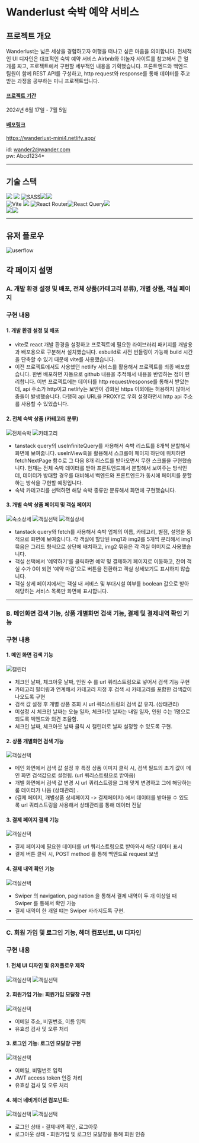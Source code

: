 # Wanderlust 숙박 예약 서비스

## 프로젝트 개요

Wanderlust는 넓은 세상을 경험하고자 여행을 떠나고 싶은 마음을 의미합니다. 전체적인 UI 디자인은 대표적인 숙박 예약 서비스 Airbnb와 야놀자 사이트를 참고해서 큰 얼개를 짜고, 프로젝트에서 구현할 세부적인 내용을 기획했습니다. 프론트엔드와 백엔드 팀원이 함께 REST API를 구성하고, http request와 response를 통해 데이터를 주고 받는 과정을 공부하는 미니 프로젝트입니다.

#### <u>프로젝트 기간</u>

2024년 6월 17일 - 7월 5일

#### <u>배포링크</u>

https://wanderlust-mini4.netlify.app/

id: wander2@wander.com<br>
pw: Abcd1234\*

<hr>

## 기술 스택

<img src="https://img.shields.io/badge/html5-E34F26?style=for-the-badge&logo=html5&logoColor=white"> <img src="https://img.shields.io/badge/css-1572B6?style=for-the-badge&logo=css3&logoColor=white"> ![SASS](https://img.shields.io/badge/SASS-hotpink.svg?style=for-the-badge&logo=SASS&logoColor=white)<img src="https://img.shields.io/badge/javascript-F7DF1E?style=for-the-badge&logo=javascript&logoColor=black"><img src="https://img.shields.io/badge/typescript-3178C6?style=for-the-badge&logo=typescript&logoColor=white"/><br>
![Vite](https://img.shields.io/badge/vite-%23646CFF.svg?style=for-the-badge&logo=vite&logoColor=white)
<img src="https://img.shields.io/badge/react-61DAFB?style=for-the-badge&logo=react&logoColor=black"> ![React Router](https://img.shields.io/badge/React_Router-CA4245?style=for-the-badge&logo=react-router&logoColor=white)![React Query](https://img.shields.io/badge/-React%20Query-FF4154?style=for-the-badge&logo=react%20query&logoColor=white)<img src="https://img.shields.io/badge/axios-671ddf?&style=for-the-badge&logo=axios&logoColor=white"><br><img src="https://img.shields.io/badge/github-181717?style=for-the-badge&logo=github&logoColor=white"><img src="https://img.shields.io/badge/git-F05032?style=for-the-badge&logo=git&logoColor=white"/>
<br>

<hr>

## 유저 플로우

![userflow](public/images/userflow.webp)

## 각 페이지 설명

### A. 개발 환경 설정 및 배포, 전체 상품(카테고리 분류), 개별 상품, 객실 페이지 

### 구현 내용

#### 1. 개발 환경 설정 및 배포

- vite로 react 개발 환경을 설정하고 프로젝트에 필요한 라이브러리 패키지를 개발용과 배포용으로 구분해서 설치했습니다. esbuild로 사전 번들링이 가능해 build 시간을 단축할 수 있기 때문에 vite를 사용했습니다.
- 이전 프로젝트에서도 사용했던 netlify 서비스를 활용해서 프로젝트를 최종 배포했습니다. 한번 배포하면 자동으로 github 내용을 추적해서 내용을 반영하는 점이 편리합니다. 이번 프로젝트에는 데이터를 http request/response를 통해서 받았는데, api 주소가 http이고 netlify는 보안이 강화된 https 이외에는 허용하지 않아서 충돌이 발생했습니다. 다행히 api URL을 PROXY로 우회 설정하면서 http api 주소를 사용할 수 있었습니다.

#### 2. 전체 숙박 상품 (카테고리 분류)

![전체숙박](public/images/전체숙박.png)
![카테고리](public/images/카테고리선택.png)

- tanstack query의 useInfiniteQuery를 사용해서 숙박 리스트를 8개씩 분할해서 화면에 보여줍니다. useInView훅을 활용해서 스크롤이 페이지 하단에 위치하면 fetchNextPage 함수로 그 다음 8개 리스트를 받아오면서 무한 스크롤을 구현했습니다.
  현재는 전체 숙박 데이터를 받아 프론트엔드에서 분할해서 보여주는 방식인데, 데이터가 방대할 경우를 대비해서 백엔드와 프론트엔드가 동시에 페이지를 분할하는 방식을 구현할 예정입니다.
- 숙박 카테고리를 선택하면 해당 숙박 종류만 분류해서 화면에 구현했습니다.

#### 3. 개별 숙박 상품 페이지 및 객실 페이지

![숙소상세](public/images/숙소상세페이지.png)
![객실선택](public/images/객실선택페이지.png)
![객실상세](public/images/객실상세페이지.png)

- tanstack query와 fetch를 사용해서 숙박 업체의 이름, 카테고리, 별점, 설명을 동적으로 화면에 보여줍니다. 각 객실에 할당된 img1과 img2를 5개씩 분리해서 img1 묶음은 그리드 형식으로 상단에 배치하고, img2 묶음은 각 객실 이미지로 사용했습니다.
- 객실 선택에서 '예약하기'를 클릭하면 예약 및 결제하기 페이지로 이동하고, 잔여 객실 수가 0이 되면 '예약 마감'으로 버튼을 전환하고 객실 상세보기도 표시하지 않습니다.
- 객실 상세 페이지에서는 객실 내 서비스 및 부대시설 여부를 boolean 값으로 받아 해당하는 서비스 목록만 화면에 표시합니다.

<hr>

### B. 메인화면 검색 기능, 상품 개별화면 검색 기능, 결제 및 결제내역 확인 기능 

### 구현 내용

#### 1. 메인 화면 검색 기능

![캘린더](public/images/캘린더.png)

- 체크인 날짜, 체크아웃 날짜, 인원 수 를 url 쿼리스트링으로 넣어서 검색 기능 구현
- 카테고리 필터링과 연계해서 카테고리 지정 후 검색 시 카테고리를 포함한 검색값이 나오도록 구현
- 검색 값 설정 후 개별 상품 조회 시 url 쿼리스트링의 검색 값 유지. (상태관리)
- 미설정 시 체크인 날짜는 오늘 일자, 체크아웃 날짜는 내일 일자, 인원 수는 1명으로 되도록 벡엔드와 의견 조율함.
- 체크인 날짜, 체크아웃 날짜 클릭 시 캘린더로 날짜 설정할 수 있도록 구현.

#### 2. 상품 개별화면 검색 기능

![객실선택](public/images/객실선택페이지.png)

- 메인 화면에서 검색 값 설정 후 특정 상품 이미지 클릭 시, 검색 필드의 초기 값이 메인 화면 검색값으로 설정됨. (url 쿼리스트링으로 받아옴)
- 개별 화면에서 검색 값 변경 시 url 쿼리스트링을 그에 맞게 변경하고 그에 해당하는 룸 데이터가 나옴 (상태관리) .
- (결제 페이지, 개별상품 상세페이지 -> 결제페이지) 에서 데이터를 받아올 수 있도록 url 쿼리스트링을 사용해서 상태관리를 통해 데이터 전달

#### 3. 결제 페이지 결제 기능

![객실선택](public/images/결제페이지.png)

- 결제 페이지에 필요한 데이터를 url 쿼리스트링으로 받아와서 해당 데이터 표시
- 결제 버튼 클릭 시, POST method 를 통해 백엔드로 request 보냄

#### 4. 결제 내역 확인 기능

![객실선택](public/images/결제확인.png)

- Swiper 의 navigation, pagination 을 통해서 결제 내역이 두 개 이상일 때 Swiper 를 통해서 확인 가능
- 결제 내역이 한 개일 떄는 Swiper 사라지도록 구현.

<hr>

### C. 회원 가입 및 로그인 기능, 헤더 컴포넌트, UI 디자인 

### 구현 내용

#### 1. 전체 UI 디자인 및 유저플로우 제작

![객실선택](public/images/uidesign.png)
![객실선택](public/images/userflow.webp)

#### 2. 회원가입 기능: 회원가입 모달창 구현

![객실선택](public/images/SignupModal-default.webp)

- 이메일 주소, 비밀번호, 이름 입력
- 유효성 검사 및 오류 처리

#### 3. 로그인 기능: 로그인 모달창 구현

![객실선택](public/images/LoginModal-default.webp)

- 이메일, 비밀번호 입력
- JWT access token 인증 처리
- 유효성 검사 및 오류 처리

#### 4. 헤더 네비게이션 컴포넌트:

![객실선택](public/images/HeaderLoggedIn.webp)
![객실선택](public/images/HeaderLoggedout.webp)

- 로그인 상태 - 결제내역 확인, 로그아웃
- 로그아웃 상태 - 회원가입 및 로그인 모달창을 통해 회원 인증
